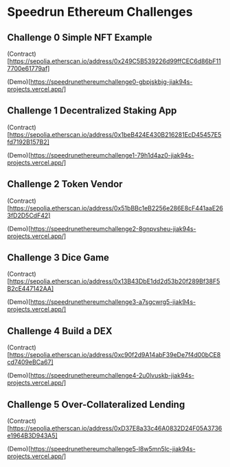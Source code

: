 # Speedrun Ethereum Challenges

## Challenge 0 Simple NFT Example

(Contract)[https://sepolia.etherscan.io/address/0x249C5B539226d99ffCEC6d86bF117700e61779af]

(Demo)[https://speedrunethereumchallenge0-gbpjskbjg-jiak94s-projects.vercel.app/]

## Challenge 1 Decentralized Staking App

(Contract)[https://sepolia.etherscan.io/address/0x1beB424E430B216281EcD45457E5fd7192B157B2]

(Demo)[https://speedrunethereumchallenge1-79h1d4az0-jiak94s-projects.vercel.app/]

## Challenge 2 Token Vendor

(Contract)[https://sepolia.etherscan.io/address/0x51bBBc1eB2256e286E8cF441aaE263fD2D5CdF42]

(Demo)[https://speedrunethereumchallenge2-8gnpvsheu-jiak94s-projects.vercel.app/]

## Challenge 3 Dice Game

(Contract)[https://sepolia.etherscan.io/address/0x13B43DbE1dd2d53b20f289Bf38F5B2cE447142AA]

(Demo)[https://speedrunethereumchallenge3-a7sgcwrg5-jiak94s-projects.vercel.app/]

## Challenge 4 Build a DEX

(Contract)[https://sepolia.etherscan.io/address/0xc90f2d9A14abF39eDe7f4d00bCE8cd7409eBCa67]

(Demo)[https://speedrunethereumchallenge4-2u0lvuskb-jiak94s-projects.vercel.app/]

## Challenge 5 Over-Collateralized Lending

(Contract)[https://sepolia.etherscan.io/address/0xD37E8a33c46A0832D24F05A3736e1964B3D943A5]

(Demo)[https://speedrunethereumchallenge5-l8w5mn5lc-jiak94s-projects.vercel.app/]
